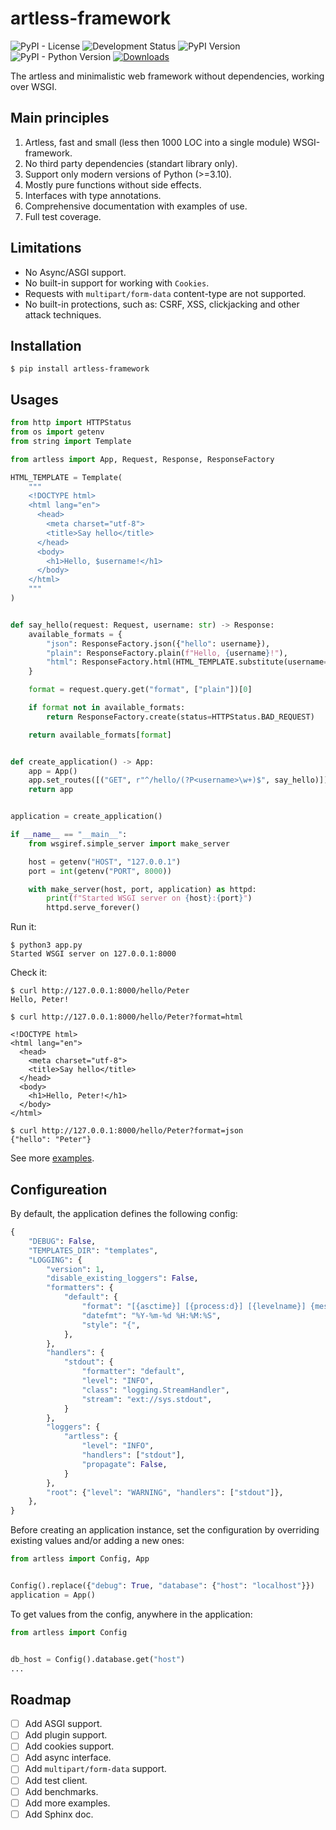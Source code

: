 # artless-framework

![PyPI - License](https://img.shields.io/pypi/l/artless-framework)
![Development Status](https://img.shields.io/badge/development%20status-2%20--%20Pre--Alpha-orange)
![PyPI Version](https://img.shields.io/pypi/v/artless-framework)
![PyPI - Python Version](https://img.shields.io/pypi/pyversions/artless-framework)
[![Downloads](https://static.pepy.tech/badge/artless-framework)](https://pepy.tech/project/artless-framework)

The artless and minimalistic web framework without dependencies, working over WSGI.

## Main principles

1. Artless, fast and small (less then 1000 LOC into a single module) WSGI-framework.
2. No third party dependencies (standart library only).
3. Support only modern versions of Python (>=3.10).
4. Mostly pure functions without side effects.
5. Interfaces with type annotations.
6. Comprehensive documentation with examples of use.
7. Full test coverage.

## Limitations

* No Async/ASGI support.
* No built-in support for working with `Cookies`.
* Requests with `multipart/form-data` content-type are not supported.
* No built-in protections, such as: CSRF, XSS, clickjacking and other attack techniques.

## Installation

``` shellsession
$ pip install artless-framework
```

## Usages

``` python
from http import HTTPStatus
from os import getenv
from string import Template

from artless import App, Request, Response, ResponseFactory

HTML_TEMPLATE = Template(
    """
    <!DOCTYPE html>
    <html lang="en">
      <head>
        <meta charset="utf-8">
        <title>Say hello</title>
      </head>
      <body>
        <h1>Hello, $username!</h1>
      </body>
    </html>
    """
)


def say_hello(request: Request, username: str) -> Response:
    available_formats = {
        "json": ResponseFactory.json({"hello": username}),
        "plain": ResponseFactory.plain(f"Hello, {username}!"),
        "html": ResponseFactory.html(HTML_TEMPLATE.substitute(username=username)),
    }

    format = request.query.get("format", ["plain"])[0]

    if format not in available_formats:
        return ResponseFactory.create(status=HTTPStatus.BAD_REQUEST)

    return available_formats[format]


def create_application() -> App:
    app = App()
    app.set_routes([("GET", r"^/hello/(?P<username>\w+)$", say_hello)])
    return app


application = create_application()

if __name__ == "__main__":
    from wsgiref.simple_server import make_server

    host = getenv("HOST", "127.0.0.1")
    port = int(getenv("PORT", 8000))

    with make_server(host, port, application) as httpd:
        print(f"Started WSGI server on {host}:{port}")
        httpd.serve_forever()
```

Run it:

``` shellsession
$ python3 app.py
Started WSGI server on 127.0.0.1:8000
```

Check it:

``` shellsession
$ curl http://127.0.0.1:8000/hello/Peter
Hello, Peter!

$ curl http://127.0.0.1:8000/hello/Peter?format=html

<!DOCTYPE html>
<html lang="en">
  <head>
    <meta charset="utf-8">
    <title>Say hello</title>
  </head>
  <body>
    <h1>Hello, Peter!</h1>
  </body>
</html>

$ curl http://127.0.0.1:8000/hello/Peter?format=json
{"hello": "Peter"}
```

See more [examples](https://git.peterbro.su/peter/py3-artless-framework/src/branch/master/examples).

## Configureation

By default, the application defines the following config:

``` python
{
    "DEBUG": False,
    "TEMPLATES_DIR": "templates",
    "LOGGING": {
        "version": 1,
        "disable_existing_loggers": False,
        "formatters": {
            "default": {
                "format": "[{asctime}] [{process:d}] [{levelname}] {message}",
                "datefmt": "%Y-%m-%d %H:%M:%S",
                "style": "{",
            },
        },
        "handlers": {
            "stdout": {
                "formatter": "default",
                "level": "INFO",
                "class": "logging.StreamHandler",
                "stream": "ext://sys.stdout",
            }
        },
        "loggers": {
            "artless": {
                "level": "INFO",
                "handlers": ["stdout"],
                "propagate": False,
            }
        },
        "root": {"level": "WARNING", "handlers": ["stdout"]},
    },
}
```

Before creating an application instance, set the configuration by overriding existing values ​​and/or adding a new ones:

``` python
from artless import Config, App


Config().replace({"debug": True, "database": {"host": "localhost"}})
application = App()
```

To get values ​​from the config, anywhere in the application:

``` python
from artless import Config


db_host = Config().database.get("host")
...
```

## Roadmap

- [ ] Add ASGI support.
- [ ] Add plugin support.
- [ ] Add cookies support.
- [ ] Add async interface.
- [ ] Add `multipart/form-data` support.
- [ ] Add test client.
- [ ] Add benchmarks.
- [ ] Add more examples.
- [ ] Add Sphinx doc.
